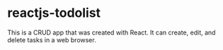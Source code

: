 # reactjs-todolist
 This is a CRUD app that was created with React. It can create, edit, and delete tasks in a web browser.
